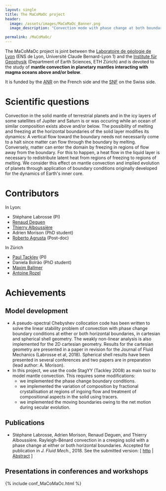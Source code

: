 ```yaml
---
layout: single
title: The MaCoMaOc project
header:
  image: /assets/images/MaCoMaOc_Banner.png
  image_description: "Convection mode with phase change at both boundaries"

permalink: /MaCoMaOc/
---
```


The MaCoMaOc project is joint between the
[Laboratoire de géologie de Lyon](http://lgltpe.ens-lyon.fr/) (ENS de Lyon, Université Claude Bernard-Lyon 1)
and the [Institute für Geophysik](http://www.geophysics.ethz.ch/) (Department of Earth Sciences, ETH Zürich)
and is devoted to the study of **mantle convection in planetary mantles interacting with magma oceans above and/or below**.

It is funded by the [ANR](http://www.agence-nationale-recherche.fr/) on the French side and the [SNF](http://www.snf.ch/) on the Swiss side.

# Scientific questions
Convection in the solid mantle of terrestrial planets and in the icy layers of some satellites of Jupiter and Saturn
is or was occuring while an ocean of similar composition exists above and/or below. The possibility of melting and freezing
at the horizontal boundaries of the solid layer modifies its dynamics: A vertical flow toward the boundary needs not necessarily
come to a halt since matter can flow through the boundary by melting. Conversely, matter can enter the domain by freezing
in regions of flow away from the boundary. For this to happen, a heat flow in the liquid layer is necessary to redistribute
latent heat from regions of freezing to regions of melting. We consider this effect on mantle convection and implied
evolution of planets through application of boundary conditions originally developed for the dynamics of Earth's inner core.

# Contributors
In Lyon:
* Stéphane Labrosse (PI)
* [Renaud Deguen](https://scholar.google.com/citations?user=qGu2Ak4AAAAJ&hl=fr)
* [Thierry Alboussière](http://perso.ens-lyon.fr/thierry.alboussiere/homepage_french.html)
* Adrien Morison (PhD student)
* [Roberto Agrusta](https://scholar.google.com/citations?user=WM2LMxEAAAAJ&hl=it) (Post-doc)

In Zürich
* [Paul Tackley](http://jupiter2.ethz.ch/~pjt/) (PI)
* Daniela Bolrão (PhD student)
* [Maxim Ballmer](http://jupiter.ethz.ch/~ballmerm/)
* [Antoine Rozel](http://jupiter.ethz.ch/~arozel/index.html)

# Achievements
## Model development
* A pseudo-spectral Chebyshev collocation code has been written to solve the linear stability problem of convection with phase change boundary
conditions at either or both horizontal boundaries, in cartesian and spherical shell geometry. The weakly non-linear analysis is also implemented
for the 2D cartesian geometry. Results for the cartesian geometry are presented in a paper in revision for the Journal of Fluid Mechanics (Labrosse et al, 2018).
Spherical shell results have been presented in several conferences and two papers are in preparation (lead author: A. Morison).
* In this project, we use the code StagYY (Tackley 2008) as main tool to model mantle convection. This requires some modifications:
  - we implemented the phase change boundary conditions.
  - we implemented the variation of composition by fractional crystallisation at regions of ingoing flow and treatment of compositional aspects
  in the solid using tracers.
  - we implemented the moving boundaries owing to the net motion during secular evolution.

## Publications
* St&eacute;phane Labrosse, Adrien Morison, Renaud Deguen, and Thierry
  Alboussi&egrave;re.
 Rayleigh-B&eacute;nard convection in a creeping solid with a phase change at either or both
  horizontal boundaries.
Accepted for publication in <em>J. Fluid Mech.</em>, 2018. See the
  submitted version:
[&nbsp;<a href="https://arxiv.org/abs/1708.00791">http</a>&nbsp;| 
<a href="/publications_abstracts#Labrosse_etal2017">Abstract</a>&nbsp;]

## Presentations in conferences and workshops
{% include conf_MaCoMaOc.html %}


